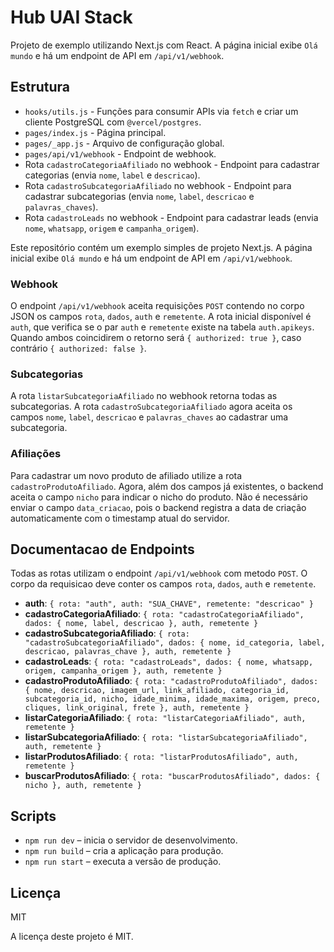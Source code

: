 # Hub UAI Stack


Projeto de exemplo utilizando Next.js com React.
A página inicial exibe `Olá mundo` e há um endpoint de API em `/api/v1/webhook`.

## Estrutura

- `hooks/utils.js` - Funções para consumir APIs via `fetch` e criar um cliente PostgreSQL com `@vercel/postgres`.
- `pages/index.js` - Página principal.
- `pages/_app.js` - Arquivo de configuração global.
- `pages/api/v1/webhook` - Endpoint de webhook.
- Rota `cadastroCategoriaAfiliado` no webhook - Endpoint para cadastrar categorias (envia `nome`, `label` e `descricao`).
- Rota `cadastroSubcategoriaAfiliado` no webhook - Endpoint para cadastrar subcategorias (envia `nome`, `label`, `descricao` e `palavras_chaves`).
- Rota `cadastroLeads` no webhook - Endpoint para cadastrar leads (envia `nome`, `whatsapp`, `origem` e `campanha_origem`).

 Este repositório contém um exemplo simples de projeto Next.js. A página inicial exibe `Olá mundo` e há um endpoint de API em `/api/v1/webhook`.

### Webhook

O endpoint `/api/v1/webhook` aceita requisições `POST` contendo no corpo JSON os campos `rota`, `dados`, `auth` e `remetente`. A rota inicial disponível é `auth`, que verifica se o par `auth` e `remetente` existe na tabela `auth.apikeys`. Quando ambos coincidirem o retorno será `{ authorized: true }`, caso contrário `{ authorized: false }`.

### Subcategorias

A rota `listarSubcategoriaAfiliado` no webhook retorna todas as subcategorias. A rota `cadastroSubcategoriaAfiliado` agora aceita os campos `nome`, `label`, `descricao` e `palavras_chaves` ao cadastrar uma subcategoria.

### Afiliações

Para cadastrar um novo produto de afiliado utilize a rota `cadastroProdutoAfiliado`.
Agora, além dos campos já existentes, o backend aceita o campo `nicho` para indicar o nicho do produto.
Não é necessário enviar o campo `data_criacao`, pois o backend registra a data de criação automaticamente com o timestamp atual do servidor.
## Documentacao de Endpoints

Todas as rotas utilizam o endpoint `/api/v1/webhook` com metodo `POST`. O corpo da requisicao deve conter os campos `rota`, `dados`, `auth` e `remetente`.
- **auth**: `{ rota: "auth", auth: "SUA_CHAVE", remetente: "descricao" }`
- **cadastroCategoriaAfiliado**: `{ rota: "cadastroCategoriaAfiliado", dados: { nome, label, descricao }, auth, remetente }`
- **cadastroSubcategoriaAfiliado**: `{ rota: "cadastroSubcategoriaAfiliado", dados: { nome, id_categoria, label, descricao, palavras_chave }, auth, remetente }`
- **cadastroLeads**: `{ rota: "cadastroLeads", dados: { nome, whatsapp, origem, campanha_origem }, auth, remetente }`
- **cadastroProdutoAfiliado**: `{ rota: "cadastroProdutoAfiliado", dados: { nome, descricao, imagem_url, link_afiliado, categoria_id, subcategoria_id, nicho, idade_minima, idade_maxima, origem, preco, cliques, link_original, frete }, auth, remetente }`
- **listarCategoriaAfiliado**: `{ rota: "listarCategoriaAfiliado", auth, remetente }`
- **listarSubcategoriaAfiliado**: `{ rota: "listarSubcategoriaAfiliado", auth, remetente }`
- **listarProdutosAfiliado**: `{ rota: "listarProdutosAfiliado", auth, remetente }`
- **buscarProdutosAfiliado**: `{ rota: "buscarProdutosAfiliado", dados: { nicho }, auth, remetente }`

## Scripts

- `npm run dev` – inicia o servidor de desenvolvimento.
- `npm run build` – cria a aplicação para produção.
- `npm run start` – executa a versão de produção.

## Licença

MIT

A licença deste projeto é MIT.

